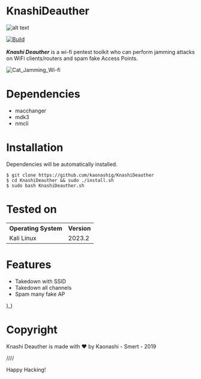 # KnashiDeauther

![alt text](https://image.myanimelist.net/ui/_3fYL8i6Q-n-155t3dn_4jDknYN0aCPtudyMf63Csj0WcqbLRuyEIHKcG7ADvf27)

[![Build](https://img.shields.io/badge/Supported_OS-Linux-green.svg)]()
<br/>
<br/>
***Knashi Deauther*** is a wi-fi pentest toolkit who can perform jamming attacks on WiFi clients/routers and spam fake Access Points.

![Cat_Jamming_Wi-fi](https://media.discordapp.net/attachments/893715225952534578/1155719734566858794/Screenshot_20230924-2338542.png)


Dependencies
=

- macchanger
- mdk3
- nmcli


Installation
=
Dependencies will be automatically installed.

    $ git clone https://github.com/kaonashig/KnashiDeauther
    $ cd KnashiDeauther && sudo ./install.sh
    $ sudo bash KnashiDeauther.sh


Tested on
=

<table>
    <tr>
        <th>Operating System</th>
        <th> Version </th>
    </tr>
    <tr>
        <td>Kali Linux </td>
        <td> 2023.2 </td>
    </tr>
</table>


Features
=
- Takedown with SSID
- Takedown all channels
- Spam many fake AP

)_) 

Copyright
=
Knashi Deauther is made with ❤️ by Kaonashi - Smert - 2019

////

Happy Hacking!
